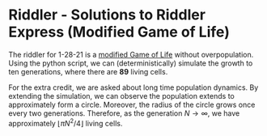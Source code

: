 # Riddler - Solutions to Riddler Express (Modified Game of Life)

The riddler for 1-28-21 is a [modified Game of Life](https://fivethirtyeight.com/features/can-you-tune-up-the-truck/) without overpopulation. Using the python script, we can (deterministically) simulate the growth to ten generations, where there are **89** living cells. 

For the extra credit, we are asked about long time population dynamics. By extending the simulation, we can observe the population extends to approximately form a circle. Moreover, the radius of the circle grows once every two generations. Therefore, as the generation $N \rightarrow \infty$, we have approximately $\lfloor \pi N^2/4 \rfloor$ living cells. 